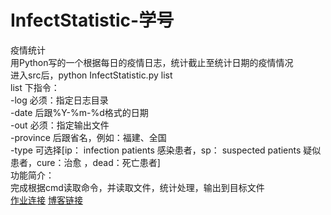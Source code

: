 # InfectStatistic-学号
疫情统计  
用Python写的一个根据每日的疫情日志，统计截止至统计日期的疫情情况  
进入src后，python InfectStatistic.py list   
list 下指令：  
-log 必须：指定日志目录  
-date 后跟%Y-%m-%d格式的日期  
-out 必须：指定输出文件  
-province 后跟省名，例如：福建、全国  
-type 可选择[ip： infection patients 感染患者，sp： suspected patients 疑似患者，cure：治愈 ，dead：死亡患者]  
功能简介：  
完成根据cmd读取命令，并读取文件，统计处理，输出到目标文件  
[作业连接](https://edu.cnblogs.com/campus/fzu/2020SPRINGS/homework/10287)
[博客链接](https://www.cnblogs.com/liulaoc/p/12343325.html)
